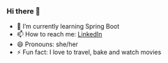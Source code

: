 ### Hi there 👋

- 🌱 I’m currently learning Spring Boot
- 📫 How to reach me: [LinkedIn](https://www.linkedin.com/in/soumyakhanna/)
- 😄 Pronouns: she/her
- ⚡ Fun fact: I love to travel, bake and watch movies

<!--
**soumyakhanna/soumyakhanna** is a ✨ _special_ ✨ repository because its `README.md` (this file) appears on your GitHub profile.

Here are some ideas to get you started:

- 🔭 I’m currently working on ...
- 🌱 I’m currently learning ...
- 👯 I’m looking to collaborate on ...
- 🤔 I’m looking for help with ...
- 💬 Ask me about ...
- 📫 How to reach me: ...
- 😄 Pronouns: ...
- ⚡ Fun fact: ...
-->
